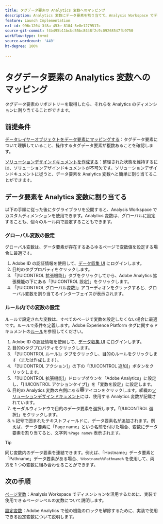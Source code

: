 ```yaml
---
title: タグデータ要素の Analytics 変数へのマッピング
description: Analytics 変数にデータ要素を割り当てて、Analysis Workspace でディメンションとして使用できるようにします。
feature: Launch Implementation
exl-id: 996c1204-3f8a-453e-8104-5e8e1279517c
source-git-commit: f4b495b11bcbd55bc8448f2c9c09268547fb9750
workflow-type: tm+mt
source-wordcount: '440'
ht-degree: 100%

---
```



# タグデータ要素の Analytics 変数へのマッピング

タグデータ要素のリポジトリーを取得したら、それらを Analytics のディメンションに割り当てることができます。

## 前提条件 

[データレイヤーオブジェクトをデータ要素にマッピングする](layer-to-elements.md)：タグデータ要素について理解していること、操作するタグデータ要素が複数あることを確認します。

[ソリューションデザインドキュメントを作成する](../prepare/solution-design.md)：整理された状態を維持するには、ソリューションデザインドキュメントが不可欠です。ソリューションデザインドキュメントに従うと、データ要素を Analytics 変数へと簡単に割り当てることができます。

## データ要素を Analytics 変数に割り当てる

以下の手順に従った後にタグライブラリを公開すると、Analysis Workspace でカスタムディメンションを使用できます。Analytics 変数は、グローバルに設定することも、個々のルール内で設定することもできます。

### グローバル変数の設定

グローバル変数は、データ要素が存在するあらゆるページで変数値を設定する場合に最適です。

1. Adobe ID の認証情報を使用して、[データ収集 UI](https://experience.adobe.com/data-collection) にログインします。
1. 目的のタグプロパティをクリックします。
1. 「[!UICONTROL 拡張機能]」タブをクリックしてから、Adobe Analytics 拡張機能の下にある「[!UICONTROL 設定]」をクリックします。
1. 「[!UICONTROL グローバル変数]」アコーディオンをクリックすると、グローバル変数を割り当てるインターフェイスが表示されます。

### ルール内での変数の設定

ルールで設定された変数は、すべてのページで変数を設定したくない場合に最適です。ルールで条件を定義します。Adobe Experience Platform タグに関するドキュメントの[ルール](https://experienceleague.adobe.com/docs/experience-platform/tags/ui/rules.html?lang=ja)を参照してください。

1. Adobe ID の認証情報を使用して、[データ収集 UI](https://experience.adobe.com/data-collection) にログインします。
1. 目的のタグプロパティをクリックします。
1. 「[!UICONTROL ルール]」タブをクリックし、目的のルールをクリックします（または作成します）。
1. 「[!UICONTROL アクション]」の下の「[!UICONTROL 追加]」ボタンをクリックします。
1. 「[!UICONTROL 拡張機能]」ドロップダウンを「Adobe Analytics」に設定し、「[!UICONTROL アクションタイプ]」を「変数を設定」に設定します。
1. 目的の Analytics 変数の右側にある![データ要素](assets/data-element.png)アイコンをクリックします。組織の[ソリューションデザインドキュメント](../prepare/solution-design.md)には、使用する Analytics 変数が記載されています。
1. モーダルウィンドウで目的のデータ要素を選択します。「[!UICONTROL 選択]」をクリックします。
1. `%` 記号で囲まれたテキストフィールドに、データ要素名が追加されます。例えば、データ要素に「Page name」という名前を付けた場合、変数にデータ要素を割り当てると、文字列 `%Page name%` 表示されます。

>[!TIP]
>
> 同じ変数内のデータ要素を連結できます。例えば、「Hostname」データ要素と「Pathname」データ要素がある場合、`%Hostname%%Pathname%` を使用して、両方を 1 つの変数に組み合わせることができます。

## 次の手順

[ページ変数](../vars/page-vars/page-variables.md)：Analysis Workspace でディメンションを活用するために、実装で使用できるページレベルの変数について説明します。

[設定変数](../vars/config-vars/configuration-variables.md)：Adobe Analytics で他の機能のロックを解除するために、実装で使用できる設定変数について説明します。
